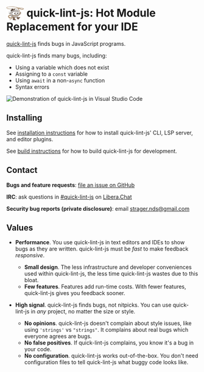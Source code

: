 # <img src="dist/artwork/dusty-right.svg" alt="" title="Dusty, the quick-lint-js mascot" width="46.4" height="36" align="top"> quick-lint-js: Hot Module Replacement for your IDE

[quick-lint-js][] finds bugs in JavaScript programs.

quick-lint-js finds many bugs, including:

* Using a variable which does not exist
* Assigning to a `const` variable
* Using `await` in a non-`async` function
* Syntax errors

![Demonstration of quick-lint-js in Visual Studio Code](plugin/vscode/demo.webp)

## Installing

See [installation instructions](https://quick-lint-js.com/install/) for how
to install quick-lint-js' CLI, LSP server, and editor plugins.

See [build instructions](docs/BUILDING.md) for how to build quick-lint-js for
development.

## Contact

**Bugs and feature requests**: [file an issue on GitHub](https://github.com/quick-lint/quick-lint-js/issues)

**IRC**: ask questions in [#quick-lint-js][quick-lint-js-irc-web] on
[Libera.Chat][]

**Security bug reports (private disclosure)**: email
[strager.nds@gmail.com](mailto:strager.nds@gmail.com)

## Values

* **Performance**. You use quick-lint-js in text editors and IDEs to show bugs
  as they are written. quick-lint-js must be *fast* to make feedback *responsive*.
  * **Small design**. The less infrastructure and developer conveniences used
    within quick-lint-js, the less time quick-lint-js wastes due to this bloat.
  * **Few features**. Features add run-time costs. With fewer features,
    quick-lint-js gives you feedback sooner.

* **High signal**. quick-lint-js finds bugs, not nitpicks. You can use
  quick-lint-js in *any* project, no matter the size or style.
  * **No opinions**. quick-lint-js doesn't complain about style issues, like
    using `'strings'` vs `"strings"`. It complains about real bugs which
    everyone agrees are bugs.
  * **No false positives**. If quick-lint-js complains, you know it's a bug in
    your code.
  * **No configuration**. quick-lint-js works out-of-the-box. You don't need
    configuration files to tell quick-lint-js what buggy code looks like.

[Libera.Chat]: https://libera.chat/
[quick-lint-js-irc-web]: https://kiwiirc.com/nextclient/irc.libera.chat/#quick-lint-js
[quick-lint-js]: https://quick-lint-js.com/
